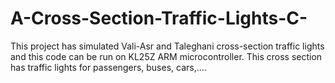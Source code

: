# A-Cross-Section-Traffic-Lights-C-
This project has simulated Vali-Asr and Taleghani cross-section traffic lights and this code can be run on KL25Z ARM microcontroller. This cross section has traffic lights for passengers, buses, cars,....
